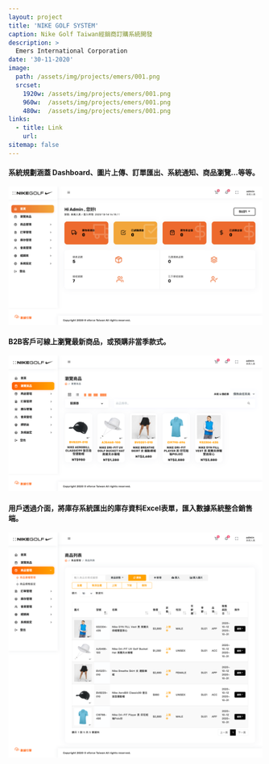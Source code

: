 ```yaml
---
layout: project
title: 'NIKE GOLF SYSTEM'
caption: Nike Golf Taiwan經銷商訂購系統開發
description: >
  Emers International Corporation
date: '30-11-2020'
image: 
  path: /assets/img/projects/emers/001.png
  srcset: 
    1920w: /assets/img/projects/emers/001.png
    960w:  /assets/img/projects/emers/001.png
    480w:  /assets/img/projects/emers/001.png
links:
  - title: Link
    url: 
sitemap: false
---
```


#### 系統規劃涵蓋 Dashboard、圖片上傳、訂單匯出、系統通知、商品瀏覽…等等。

![](/assets/img/projects/emers/002.png) 


#### B2B客戶可線上瀏覽最新商品，或預購非當季款式。
![](/assets/img/projects/emers/006.png) 


#### 用戶透過介面，將庫存系統匯出的庫存資料Excel表單，匯入數據系統整合銷售端。
![](/assets/img/projects/emers/005.png) 
